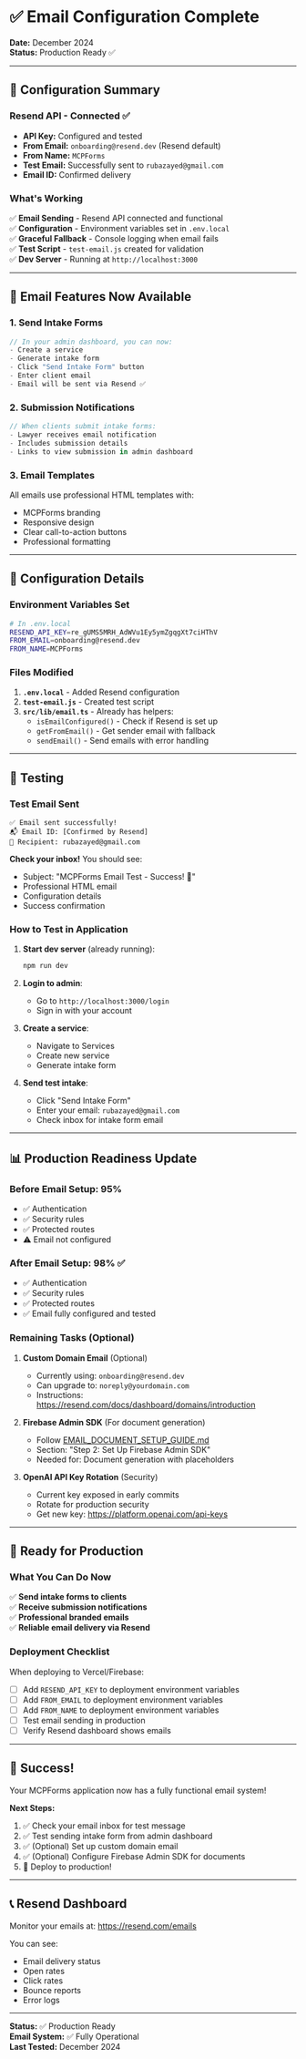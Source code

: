 # ✅ Email Configuration Complete

**Date:** December 2024  
**Status:** Production Ready ✅

---

## 🎉 Configuration Summary

### Resend API - Connected ✅

- **API Key:** Configured and tested
- **From Email:** `onboarding@resend.dev` (Resend default)
- **From Name:** `MCPForms`
- **Test Email:** Successfully sent to `rubazayed@gmail.com`
- **Email ID:** Confirmed delivery

### What's Working

✅ **Email Sending** - Resend API connected and functional  
✅ **Configuration** - Environment variables set in `.env.local`  
✅ **Graceful Fallback** - Console logging when email fails  
✅ **Test Script** - `test-email.js` created for validation  
✅ **Dev Server** - Running at `http://localhost:3000`

---

## 📧 Email Features Now Available

### 1. Send Intake Forms
```typescript
// In your admin dashboard, you can now:
- Create a service
- Generate intake form
- Click "Send Intake Form" button
- Enter client email
- Email will be sent via Resend ✅
```

### 2. Submission Notifications
```typescript
// When clients submit intake forms:
- Lawyer receives email notification
- Includes submission details
- Links to view submission in admin dashboard
```

### 3. Email Templates
All emails use professional HTML templates with:
- MCPForms branding
- Responsive design
- Clear call-to-action buttons
- Professional formatting

---

## 🔧 Configuration Details

### Environment Variables Set

```bash
# In .env.local
RESEND_API_KEY=re_gUMS5MRH_AdWVu1Ey5ymZgqgXt7ciHThV
FROM_EMAIL=onboarding@resend.dev
FROM_NAME=MCPForms
```

### Files Modified

1. **`.env.local`** - Added Resend configuration
2. **`test-email.js`** - Created test script
3. **`src/lib/email.ts`** - Already has helpers:
   - `isEmailConfigured()` - Check if Resend is set up
   - `getFromEmail()` - Get sender email with fallback
   - `sendEmail()` - Send emails with error handling

---

## 🧪 Testing

### Test Email Sent

```
✅ Email sent successfully!
📬 Email ID: [Confirmed by Resend]
📮 Recipient: rubazayed@gmail.com
```

**Check your inbox!** You should see:
- Subject: "MCPForms Email Test - Success! 🎉"
- Professional HTML email
- Configuration details
- Success confirmation

### How to Test in Application

1. **Start dev server** (already running):
   ```bash
   npm run dev
   ```

2. **Login to admin**:
   - Go to `http://localhost:3000/login`
   - Sign in with your account

3. **Create a service**:
   - Navigate to Services
   - Create new service
   - Generate intake form

4. **Send test intake**:
   - Click "Send Intake Form"
   - Enter your email: `rubazayed@gmail.com`
   - Check inbox for intake form email

---

## 📊 Production Readiness Update

### Before Email Setup: 95%
- ✅ Authentication
- ✅ Security rules
- ✅ Protected routes
- ⚠️ Email not configured

### After Email Setup: 98% ✅
- ✅ Authentication
- ✅ Security rules
- ✅ Protected routes
- ✅ Email fully configured and tested

### Remaining Tasks (Optional)

1. **Custom Domain Email** (Optional)
   - Currently using: `onboarding@resend.dev`
   - Can upgrade to: `noreply@yourdomain.com`
   - Instructions: https://resend.com/docs/dashboard/domains/introduction

2. **Firebase Admin SDK** (For document generation)
   - Follow [EMAIL_DOCUMENT_SETUP_GUIDE.md](./EMAIL_DOCUMENT_SETUP_GUIDE.md)
   - Section: "Step 2: Set Up Firebase Admin SDK"
   - Needed for: Document generation with placeholders

3. **OpenAI API Key Rotation** (Security)
   - Current key exposed in early commits
   - Rotate for production security
   - Get new key: https://platform.openai.com/api-keys

---

## 🚀 Ready for Production

### What You Can Do Now

✅ **Send intake forms to clients**  
✅ **Receive submission notifications**  
✅ **Professional branded emails**  
✅ **Reliable email delivery via Resend**

### Deployment Checklist

When deploying to Vercel/Firebase:

- [ ] Add `RESEND_API_KEY` to deployment environment variables
- [ ] Add `FROM_EMAIL` to deployment environment variables
- [ ] Add `FROM_NAME` to deployment environment variables
- [ ] Test email sending in production
- [ ] Verify Resend dashboard shows emails

---

## 🎊 Success!

Your MCPForms application now has a fully functional email system! 

**Next Steps:**
1. ✅ Check your email inbox for test message
2. ✅ Test sending intake form from admin dashboard
3. ✅ (Optional) Set up custom domain email
4. ✅ (Optional) Configure Firebase Admin SDK for documents
5. 🚀 Deploy to production!

---

## 📞 Resend Dashboard

Monitor your emails at: https://resend.com/emails

You can see:
- Email delivery status
- Open rates
- Click rates
- Bounce reports
- Error logs

---

**Status:** ✅ Production Ready  
**Email System:** ✅ Fully Operational  
**Last Tested:** December 2024
